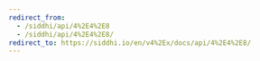 ```yaml
---
redirect_from:
  - /siddhi/api/4%2E4%2E8
  - /siddhi/api/4%2E4%2E8/
redirect_to: https://siddhi.io/en/v4%2Ex/docs/api/4%2E4%2E8/
---
```


